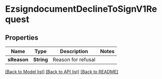 # EzsigndocumentDeclineToSignV1Request

## Properties
Name | Type | Description | Notes
------------ | ------------- | ------------- | -------------
**sReason** | **String** | Reason for refusal | 

[[Back to Model list]](../README.md#documentation-for-models) [[Back to API list]](../README.md#documentation-for-api-endpoints) [[Back to README]](../README.md)


